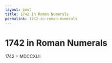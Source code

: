 ```yaml
---
layout: post
title: 1742 in Roman Numerals
permalink: 1742-in-roman-numerals
---
```


# 1742 in Roman Numerals

1742 = MDCCXLII
